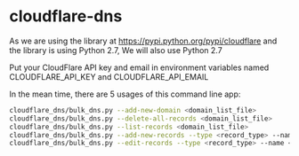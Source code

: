 # cloudflare-dns

As we are using the library at https://pypi.python.org/pypi/cloudflare and the library is using Python 2.7,
We will also use Python 2.7

Put your CloudFlare API key and email in environment variables named CLOUDFLARE_API_KEY and CLOUDFLARE_API_EMAIL

In the mean time, there are 5 usages of this command line app:

```bash
cloudflare_dns/bulk_dns.py --add-new-domain <domain_list_file>
cloudflare_dns/bulk_dns.py --delete-all-records <domain_list_file>
cloudflare_dns/bulk_dns.py --list-records <domain_list_file>
cloudflare_dns/bulk_dns.py --add-new-records --type <record_type> --name <record_name> --content <record_content> <domain_list_file>
cloudflare_dns/bulk_dns.py --edit-records --type <record_type> --name <record_name> --old-content <old_content> --new-content <new_content> <domain_list_file>
```
